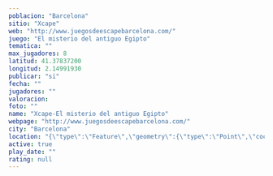 ```yaml
---
poblacion: "Barcelona"
sitio: "Xcape"
web: "http://www.juegosdeescapebarcelona.com/"
juego: "El misterio del antiguo Egipto"
tematica: ""
max_jugadores: 8
latitud: 41.37837200
longitud: 2.14991930
publicar: "si"
fecha: ""
jugadores: ""
valoracion: 
foto: ""
name: "Xcape-El misterio del antiguo Egipto"
webpage: "http://www.juegosdeescapebarcelona.com/"
city: "Barcelona"
location: "{\"type\":\"Feature\",\"geometry\":{\"type\":\"Point\",\"coordinates\":[2.1499193,41.378372]}}"
active: true
play_date: ""
rating: null
---
```

